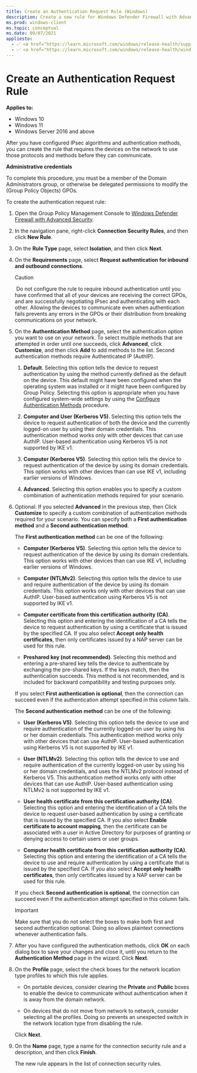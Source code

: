 ```yaml
---
title: Create an Authentication Request Rule (Windows)
description: Create a new rule for Windows Defender Firewall with Advanced Security so devices on the network use IPsec protocols and methods before they can communicate.
ms.prod: windows-client
ms.topic: conceptual
ms.date: 09/07/2021
appliesto: 
  - ✅ <a href="https://learn.microsoft.com/windows/release-health/supported-versions-windows-client" target="_blank">Windows 10 and later</a>
  - ✅ <a href="https://learn.microsoft.com/windows/release-health/windows-server-release-info" target="_blank">Windows Server 2016 and later</a>
---
```


# Create an Authentication Request Rule

**Applies to:**
-   Windows 10
-   Windows 11
-   Windows Server 2016 and above

After you have configured IPsec algorithms and authentication methods, you can create the rule that requires the devices on the network to use those protocols and methods before they can communicate.

**Administrative credentials**

To complete this procedure, you must be a member of the Domain Administrators group, or otherwise be delegated permissions to modify the (Group Policy Objects) GPOs.

To create the authentication request rule:

1.  Open the Group Policy Management Console to [Windows Defender Firewall with Advanced Security](open-the-group-policy-management-console-to-windows-firewall-with-advanced-security.md).

2.  In the navigation pane, right-click **Connection Security Rules**, and then click **New Rule**.

3.  On the **Rule Type** page, select **Isolation**, and then click **Next**.

4.  On the **Requirements** page, select **Request authentication for inbound and outbound connections**.

    > [!CAUTION]
    > Do not configure the rule to require inbound authentication until you have confirmed that all of your devices are receiving the correct GPOs, and are successfully negotiating IPsec and authenticating with each other. Allowing the devices to communicate even when authentication fails prevents any errors in the GPOs or their distribution from breaking communications on your network.

5.  On the **Authentication Method** page, select the authentication option you want to use on your network. To select multiple methods that are attempted in order until one succeeds, click **Advanced**, click **Customize**, and then click **Add** to add methods to the list. Second authentication methods require Authenticated IP (AuthIP).

    1.  **Default**. Selecting this option tells the device to request authentication by using the method currently defined as the default on the device. This default might have been configured when the operating system was installed or it might have been configured by Group Policy. Selecting this option is appropriate when you have configured system-wide settings by using the [Configure Authentication Methods](configure-authentication-methods.md) procedure.

    2.  **Computer and User (Kerberos V5)**. Selecting this option tells the device to request authentication of both the device and the currently logged-on user by using their domain credentials. This authentication method works only with other devices that can use AuthIP. User-based authentication using Kerberos V5 is not supported by IKE v1.

    3.  **Computer (Kerberos V5)**. Selecting this option tells the device to request authentication of the device by using its domain credentials. This option works with other devices than can use IKE v1, including earlier versions of Windows.

    4.  **Advanced**. Selecting this option enables you to specify a custom combination of authentication methods required for your scenario.
        
6.  Optional: If you selected **Advanced** in the previous step, then Click **Customize** to specify a custom combination of authentication methods required for your scenario. You can specify both a **First authentication method** and a **Second authentication method**.

    The **First authentication method** can be one of the following:

    -   **Computer (Kerberos V5)**. Selecting this option tells the device to request authentication of the device by using its domain credentials. This option works with other devices than can use IKE v1, including earlier versions of Windows.

    -   **Computer (NTLMv2)**. Selecting this option tells the device to use and require authentication of the device by using its domain credentials. This option works only with other devices that can use AuthIP. User-based authentication using Kerberos V5 is not supported by IKE v1.

    -   **Computer certificate from this certification authority (CA)**. Selecting this option and entering the identification of a CA tells the device to request authentication by using a certificate that is issued by the specified CA. If you also select **Accept only health certificates**, then only certificates issued by a NAP server can be used for this rule.

    -   **Preshared key (not recommended)**. Selecting this method and entering a pre-shared key tells the device to authenticate by exchanging the pre-shared keys. If the keys match, then the authentication succeeds. This method is not recommended, and is included for backward compatibility and testing purposes only.

    If you select **First authentication is optional**, then the connection can succeed even if the authentication attempt specified in this column fails.

    The **Second authentication method** can be one of the following:

    -   **User (Kerberos V5)**. Selecting this option tells the device to use and require authentication of the currently logged-on user by using his or her domain credentials. This authentication method works only with other devices that can use AuthIP. User-based authentication using Kerberos V5 is not supported by IKE v1.

    -   **User (NTLMv2)**. Selecting this option tells the device to use and require authentication of the currently logged-on user by using his or her domain credentials, and uses the NTLMv2 protocol instead of Kerberos V5. This authentication method works only with other devices that can use AuthIP. User-based authentication using NTLMv2 is not supported by IKE v1.

    -   **User health certificate from this certification authority (CA)**. Selecting this option and entering the identification of a CA tells the device to request user-based authentication by using a certificate that is issued by the specified CA. If you also select **Enable certificate to account mapping**, then the certificate can be associated with a user in Active Directory for purposes of granting or denying access to certain users or user groups.

    -   **Computer health certificate from this certification authority (CA)**. Selecting this option and entering the identification of a CA tells the device to use and require authentication by using a certificate that is issued by the specified CA. If you also select **Accept only health certificates**, then only certificates issued by a NAP server can be used for this rule.

    If you check **Second authentication is optional**, the connection can succeed even if the authentication attempt specified in this column fails.

    > [!IMPORTANT]
    > Make sure that you do not select the boxes to make both first and second authentication optional. Doing so allows plaintext connections whenever authentication fails.

7.  After you have configured the authentication methods, click **OK** on each dialog box to save your changes and close it, until you return to the **Authentication Method** page in the wizard. Click **Next**.

8.  On the **Profile** page, select the check boxes for the network location type profiles to which this rule applies.

    -   On portable devices, consider clearing the **Private** and **Public** boxes to enable the device to communicate without authentication when it is away from the domain network.

    -   On devices that do not move from network to network, consider selecting all the profiles. Doing so prevents an unexpected switch in the network location type from disabling the rule.

    Click **Next**.

9.  On the **Name** page, type a name for the connection security rule and a description, and then click **Finish**.

    The new rule appears in the list of connection security rules.

